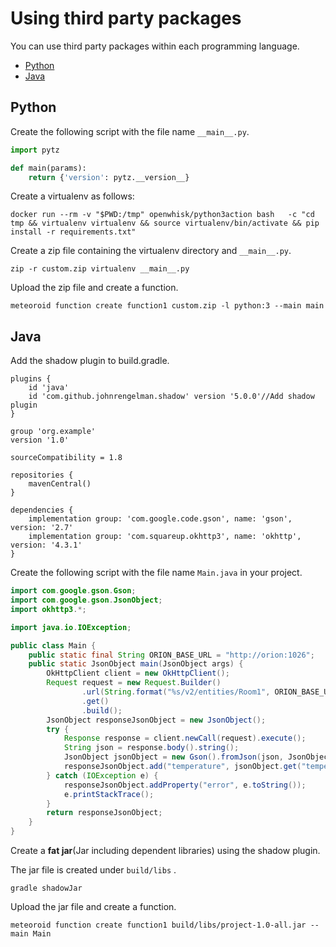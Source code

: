 # Using third party packages

You can use third party packages within each programming language.

- [Python](#python)
- [Java](#java)

## Python

Create the following script with the file name `__main__.py`.

```python
import pytz

def main(params):
    return {'version': pytz.__version__}
```

Create a virtualenv as follows:

```plain
docker run --rm -v "$PWD:/tmp" openwhisk/python3action bash   -c "cd tmp && virtualenv virtualenv && source virtualenv/bin/activate && pip install -r requirements.txt"
```

Create a zip file containing the virtualenv directory and `__main__.py`.

```plain
zip -r custom.zip virtualenv __main__.py
```

Upload the zip file and create a function.

```plain
meteoroid function create function1 custom.zip -l python:3 --main main
```

## Java

Add the shadow plugin to build.gradle.

```plain
plugins {
    id 'java'
    id 'com.github.johnrengelman.shadow' version '5.0.0'//Add shadow plugin
}

group 'org.example'
version '1.0'

sourceCompatibility = 1.8

repositories {
    mavenCentral()
}

dependencies {
    implementation group: 'com.google.code.gson', name: 'gson', version: '2.7'
    implementation group: 'com.squareup.okhttp3', name: 'okhttp', version: '4.3.1'
}
```

Create the following script with the file name `Main.java` in your project.

```java
import com.google.gson.Gson;
import com.google.gson.JsonObject;
import okhttp3.*;

import java.io.IOException;

public class Main {
    public static final String ORION_BASE_URL = "http://orion:1026";
    public static JsonObject main(JsonObject args) {
        OkHttpClient client = new OkHttpClient();
        Request request = new Request.Builder()
                .url(String.format("%s/v2/entities/Room1", ORION_BASE_URL))
                .get()
                .build();
        JsonObject responseJsonObject = new JsonObject();
        try {
            Response response = client.newCall(request).execute();
            String json = response.body().string();
            JsonObject jsonObject = new Gson().fromJson(json, JsonObject.class);
            responseJsonObject.add("temperature", jsonObject.get("temperature"));
        } catch (IOException e) {
            responseJsonObject.addProperty("error", e.toString());
            e.printStackTrace();
        }
        return responseJsonObject;
    }
}

```

Create a **fat jar**(Jar including dependent libraries) using the shadow plugin.

The jar file is created under `build/libs` .

```plain
gradle shadowJar
```

Upload the jar file and create a function.

```plain
meteoroid function create function1 build/libs/project-1.0-all.jar --main Main
```
